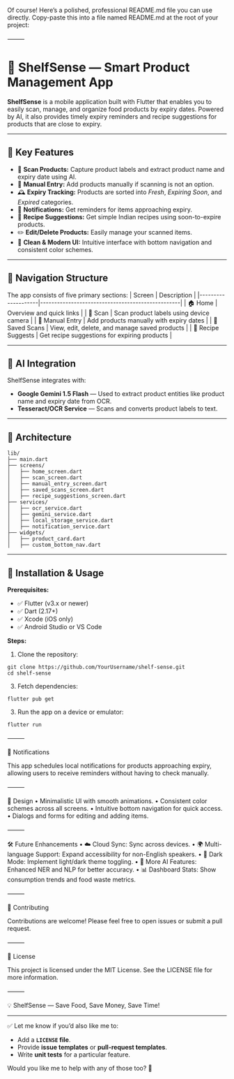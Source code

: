 Of course! Here’s a polished, professional README.md file you can use directly. Copy-paste this into a file named README.md at the root of your project:

⸻


# 🧠 ShelfSense — Smart Product Management App

**ShelfSense** is a mobile application built with Flutter that enables you to easily scan, manage, and organize food products by expiry dates. Powered by AI, it also provides timely expiry reminders and recipe suggestions for products that are close to expiry.

---

## 🚀 Key Features
- 📸 **Scan Products:** Capture product labels and extract product name and expiry date using AI.
- 📝 **Manual Entry:** Add products manually if scanning is not an option.
- 🕰️ **Expiry Tracking:** Products are sorted into *Fresh*, *Expiring Soon*, and *Expired* categories.
- 🔔 **Notifications:** Get reminders for items approaching expiry.
- 🍳 **Recipe Suggestions:** Get simple Indian recipes using soon-to-expire products.
- ✏️ **Edit/Delete Products:** Easily manage your scanned items.
- 🎨 **Clean & Modern UI:** Intuitive interface with bottom navigation and consistent color schemes.

---

## 🧭 Navigation Structure
The app consists of five primary sections:
| Screen             | Description                                      |
|--------------------|--------------------------------------------------|
| 🏠 Home            | Overview and quick links                         |
| 📸 Scan            | Scan product labels using device camera          |
| 📝 Manual Entry    | Add products manually with expiry dates          |
| 📄 Saved Scans     | View, edit, delete, and manage saved products    |
| 🍳 Recipe Suggests | Get recipe suggestions for expiring products     |

---

## 🧠 AI Integration
ShelfSense integrates with:
- **Google Gemini 1.5 Flash** — Used to extract product entities like product name and expiry date from OCR.
- **Tesseract/OCR Service** — Scans and converts product labels to text.

---

## 📂 Architecture
```
lib/
├── main.dart
├── screens/
│   ├── home_screen.dart
│   ├── scan_screen.dart
│   ├── manual_entry_screen.dart
│   ├── saved_scans_screen.dart
│   ├── recipe_suggestions_screen.dart
├── services/
│   ├── ocr_service.dart
│   ├── gemini_service.dart
│   ├── local_storage_service.dart
│   ├── notification_service.dart
├── widgets/
│   ├── product_card.dart
│   ├── custom_bottom_nav.dart
```
---

## 🧰 Installation & Usage
**Prerequisites:**
- ✅ Flutter (v3.x or newer)  
- ✅ Dart (2.17+)  
- ✅ Xcode (iOS only)  
- ✅ Android Studio or VS Code  

**Steps:**
1. Clone the repository:
```
git clone https://github.com/YourUsername/shelf-sense.git
cd shelf-sense
```
3.	Fetch dependencies:
```
flutter pub get

```
3.	Run the app on a device or emulator:
```
flutter run
```


⸻

🔔 Notifications

This app schedules local notifications for products approaching expiry, allowing users to receive reminders without having to check manually.

⸻

🎨 Design
	•	Minimalistic UI with smooth animations.
	•	Consistent color schemes across all screens.
	•	Intuitive bottom navigation for quick access.
	•	Dialogs and forms for editing and adding items.

⸻

🛠️ Future Enhancements
	•	☁️ Cloud Sync: Sync across devices.
	•	🌍 Multi-language Support: Expand accessibility for non-English speakers.
	•	🌙 Dark Mode: Implement light/dark theme toggling.
	•	🧠 More AI Features: Enhanced NER and NLP for better accuracy.
	•	📊 Dashboard Stats: Show consumption trends and food waste metrics.

⸻

🤝 Contributing

Contributions are welcome! Please feel free to open issues or submit a pull request.

⸻

📜 License

This project is licensed under the MIT License. See the LICENSE file for more information.

⸻

💡 ShelfSense — Save Food, Save Money, Save Time!

---

✅ Let me know if you’d also like me to:
- Add a **`LICENSE` file**.
- Provide **issue templates** or **pull-request templates**.
- Write **unit tests** for a particular feature.

Would you like me to help with any of those too? 🎯
